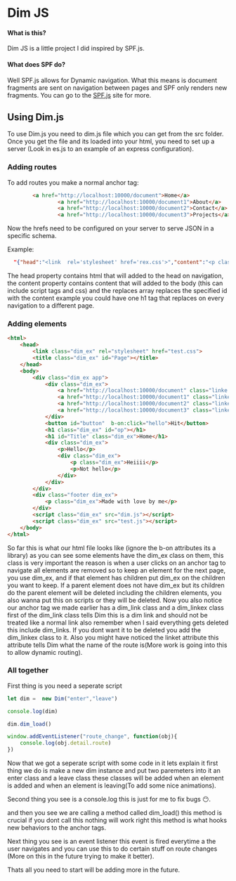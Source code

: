 # Dim JS

#### What is this?

Dim JS is a little project I did inspired by SPF.js.

#### What does SPF do?

Well SPF.js allows for Dynamic navigation. What this means is document fragments are sent on navigation between pages and SPF only renders new fragments. You can go to the [SPF.js](http://youtube.github.io/spfjs/) site for more.

## Using Dim.js

To use Dim.js you need to dim.js file which you can get from the src folder.
Once you get the file and its loaded into your html, you need to set up a server (Look in es.js to an example of an express configuration).

### Adding routes
To add routes you make a normal anchor tag: 
```html
        <a href="http://localhost:10000/document">Home</a>
				<a href="http://localhost:10000/document1">About</a>
				<a href="http://localhost:10000/document2">Contact</a>
				<a href="http://localhost:10000/document3">Projects</a>
```
Now the hrefs need to be configured on your server to serve JSON in a specific schema.

Example:
```json
  "{"head":"<link  rel='stylesheet' href='rex.css'>","content":"<p class='yu'>Lorem ipsum dolor sit amet, consectetur adipiscing elit, sed do eiusmod tempor incididunt ut labore et dolore magna aliqua. Ut enim ad minim veniam, quis nostrud exercitation ullamco laboris nisi ut aliquip ex ea commodo consequat. Duis aute irure dolor in reprehenderit in voluptate velit esse cillum dolore eu fugiat nulla pariatur. Excepteur sint occaecat cupidatat non proident, sunt in culpa qui officia deserunt mollit anim id est laborum.</p> <p>THIS IS SOME TEXT</p>","replaces":[{"id":"Title","content":"<h1 id='Title' class='Title dim_ex'>Paragraph 1<h1>"},{"id":"Page","content":"<title class='dim_ex' id='Page'>Paragraph 1</title>"}]}"
```
The head property contains html that will added to the head on navigation, the content property contains content that will added to the body (this can include script tags and css) and the replaces array replaces the specified id with the content example you could have one h1 tag that replaces on every navigation to a different page.

### Adding elements

```html
<html>
	<head>
		<link class="dim_ex" rel="stylesheet" href="test.css">
		<title class="dim_ex" id="Page"></title>
	</head>
	<body>
		<div class="dim_ex app">
			<div class="dim_ex">
				<a href="http://localhost:10000/document" class="linke dim_link dim_linkex" linket="doc1?e=9">Home</a>
				<a href="http://localhost:10000/document1" class="linke dim_link dim_linkex" linket="doc2">About</a>
				<a href="http://localhost:10000/document2" class="linke dim_link dim_linkex" linket="doc3">Contact</a>
				<a href="http://localhost:10000/document3" class="linke dim_link dim_linkex" linket="doc4">Projects</a>
			</div>
			<button id="button"  b-on:click="hello">Hit</button>
			<h1 class="dim_ex" id="op"></h1>
			<h1 id="Title" class="dim_ex">Home</h1>
			<div class="dim_ex">
				<p>Hello</p>
				<div class="dim_ex">
					<p class="dim_ex">Heiiii</p>
					<p>Not hello</p>
				</div>
			</div>
		</div>
		<div class="footer dim_ex">
			<p class="dim_ex">Made with love by me</p>
		</div>
		<script class="dim_ex" src="dim.js"></script>
		<script class="dim_ex" src="test.js"></script>
	</body>
</html>
````
So far this is what our html file looks like (ignore the b-on attributes its a library) as you can see some elements have the dim_ex class on them, this class is very important the reason is when a user clicks on an anchor tag to navigate all elements are removed so to keep an element for the next page, you use dim_ex, and if that element has children put dim_ex on the children you want to keep. If a parent element does not have dim_ex but its children do the parent element will be deleted including the children elements, you also wanna put this on scripts or they will be deleted. Now you also notice our anchor tag we made earlier has a dim_link class and a dim_linkex class first of the dim_link class tells Dim this is a dim link and should not be treated like a normal link also remember when I said everything gets deleted this include dim_links. If you dont want it to be deleted you add the dim_linkex class to it. Also you might have noticed the linket attribute this attribute tells Dim what the name of the route is(More work is going into this to allow dynamic routing).

### All together

First thing is you need a seperate script

```js
let dim =  new Dim("enter","leave")

console.log(dim)

dim.dim_load()

window.addEventListener("route_change", function(obj){
    console.log(obj.detail.route)
})
```
Now that we got a seperate script with some code in it lets explain it first thing we do is make a new dim instance and put two paremeters into it an enter class and a leave class these classes will be added when an element is added and when an element is leaving(To add some nice animations).

Second thing you see is a console.log this is just for me to fix bugs 😶.

and then you see we are calling a method called dim_load() this method is crucial if you dont call this nothing will work right this method is what hooks new behaviors to the anchor tags.

Next thing you see is an event listener this event is fired everytime a the user navigates and you can use this to do certain stuff on route changes (More on this in the future trying to make it better).

Thats all you need to start will be adding more in the future.

